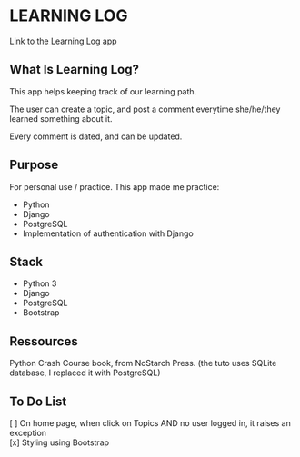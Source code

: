 # LEARNING LOG
[Link to the Learning Log app](https://own-learning-log.herokuapp.com/)

## What Is Learning Log?
This app helps keeping track of our learning path.

The user can create a topic, and post a comment everytime she/he/they learned something about it.

Every comment is dated, and can be updated.


## Purpose
For personal use / practice.
This app made me practice:
- Python
- Django
- PostgreSQL
- Implementation of authentication with Django


## Stack
- Python 3
- Django
- PostgreSQL
- Bootstrap


## Ressources
Python Crash Course book, from NoStarch Press.
(the tuto uses SQLite database, I replaced it with PostgreSQL)


## To Do List
[ ] On home page, when click on Topics AND no user logged in, it raises an exception  
[x] Styling using Bootstrap  
